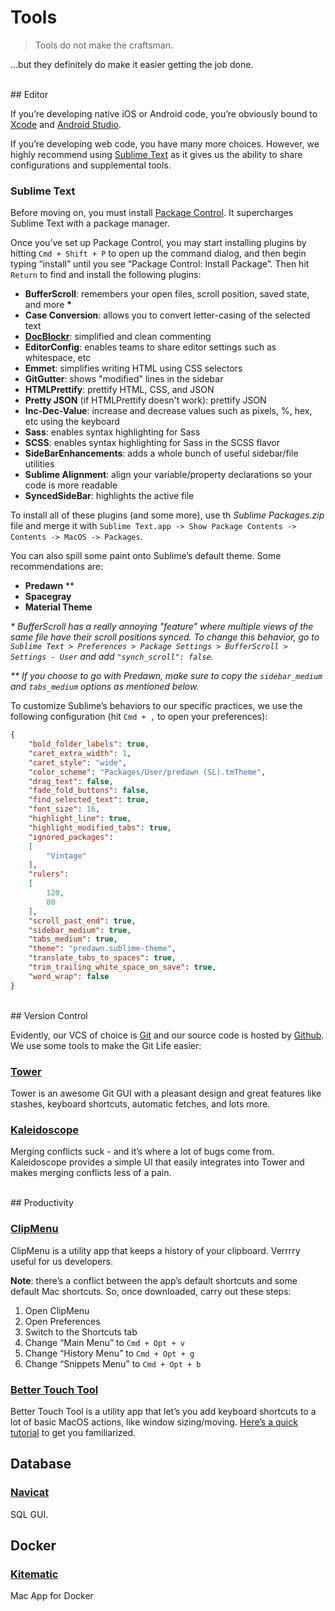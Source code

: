 # Tools

> Tools do not make the craftsman.

...but they definitely do make it easier getting the job done.


<br />
## Editor

If you’re developing native iOS or Android code, you’re obviously bound to [Xcode](https://developer.apple.com/xcode/) and [Android Studio](http://developer.android.com/sdk/index.html).

If you’re developing web code, you have many more choices. However, we highly recommend using [Sublime Text](http://www.sublimetext.com/) as it gives us the ability to share configurations and supplemental tools.

### Sublime Text

Before moving on, you must install [Package Control](https://sublime.wbond.net/installation). It supercharges Sublime Text with a package manager.

Once you’ve set up Package Control, you may start installing plugins by hitting `Cmd + Shift + P` to open up the command dialog, and then begin typing “install” until you see “Package Control: Install Package”. Then hit `Return` to find and install the following plugins:

- **BufferScroll**: remembers your open files, scroll position, saved state, and more __*__
- **Case Conversion**: allows you to convert letter-casing of the selected text
- **[DocBlockr](https://github.com/spadgos/sublime-jsdocs)**: simplified and clean commenting
- **EditorConfig**: enables teams to share editor settings such as whitespace, etc
- **Emmet**: simplifies writing HTML using CSS selectors
- **GitGutter**: shows "modified" lines in the sidebar
- **HTMLPrettify**: prettify HTML, CSS, and JSON
- **Pretty JSON** (if HTMLPrettify doesn't work): prettify JSON
- **Inc-Dec-Value**: increase and decrease values such as pixels, %, hex, etc using the keyboard
- **Sass**: enables syntax highlighting for Sass
- **SCSS**: enables syntax highlighting for Sass in the SCSS flavor
- **SideBarEnhancements**: adds a whole bunch of useful sidebar/file utilities
- **Sublime Alignment**: align your variable/property declarations so your code is more readable
- **SyncedSideBar**: highlights the active file

To install all of these plugins (and some more), use th *Sublime Packages.zip* file and merge it with `Sublime Text.app -> Show Package Contents -> Contents -> MacOS -> Packages`.

You can also spill some paint onto Sublime’s default theme. Some recommendations are:

- **Predawn** **
- **Spacegray**
- **Material Theme**


_\* BufferScroll has a really annoying "feature" where multiple views of the same file have their scroll positions synced. To change this behavior, go to `Sublime Text > Preferences > Package Settings > BufferScroll > Settings - User` and add `"synch_scroll": false`._

_\** If you choose to go with Predawn, make sure to copy the `sidebar_medium` and `tabs_medium` options as mentioned below._

To customize Sublime’s behaviors to our specific practices, we use the following configuration (hit `Cmd + ,` to open your preferences):

```json
{
    "bold_folder_labels": true,
    "caret_extra_width": 1,
    "caret_style": "wide",
    "color_scheme": "Packages/User/predawn (SL).tmTheme",
    "drag_text": false,
    "fade_fold_buttons": false,
    "find_selected_text": true,
    "font_size": 16,
    "highlight_line": true,
    "highlight_modified_tabs": true,
    "ignored_packages":
    [
        "Vintage"
    ],
    "rulers":
    [
        120,
        80
    ],
    "scroll_past_end": true,
    "sidebar_medium": true,
    "tabs_medium": true,
    "theme": "predawn.sublime-theme",
    "translate_tabs_to_spaces": true,
    "trim_trailing_white_space_on_save": true,
    "word_wrap": false
}
```


<br />
## Version Control

Evidently, our VCS of choice is [Git](http://git-scm.com/) and our source code is hosted by [Github](http://github.com/). We use some tools to make the Git Life easier:

### [Tower](http://www.git-tower.com/)

Tower is an awesome Git GUI with a pleasant design and great features like stashes, keyboard shortcuts, automatic fetches, and lots more.

### [Kaleidoscope](http://www.kaleidoscopeapp.com/)

Merging conflicts suck - and it’s where a lot of bugs come from. Kaleidoscope provides a simple UI that easily integrates into Tower and makes merging conflicts less of a pain.


<br />
## Productivity

### [ClipMenu](http://www.clipmenu.com/)

ClipMenu is a utility app that keeps a history of your clipboard. Verrrry useful for us developers.

**Note**: there’s a conflict between the app’s default shortcuts and some default Mac shortcuts. So, once downloaded, carry out these steps:

1. Open ClipMenu
2. Open Preferences
3. Switch to the Shortcuts tab
4. Change “Main Menu” to `Cmd + Opt + v`
5. Change “History Menu” to `Cmd + Opt + g`
6. Change “Snippets Menu” to `Cmd + Opt + b`

### [Better Touch Tool](http://bettertouchtool.en.softonic.com/mac)

Better Touch Tool is a utility app that let’s you add keyboard shortcuts to a lot of basic MacOS actions, like window sizing/moving. [Here’s a quick tutorial](http://mac.appstorm.net/reviews/productivity-review/controlling-your-mac-with-bettertouchtool/) to get you familiarized.





## Database


### [Navicat](http://www.navicat.com/download)

SQL GUI.

## Docker

### [Kitematic](https://kitematic.com/)

Mac App for Docker
